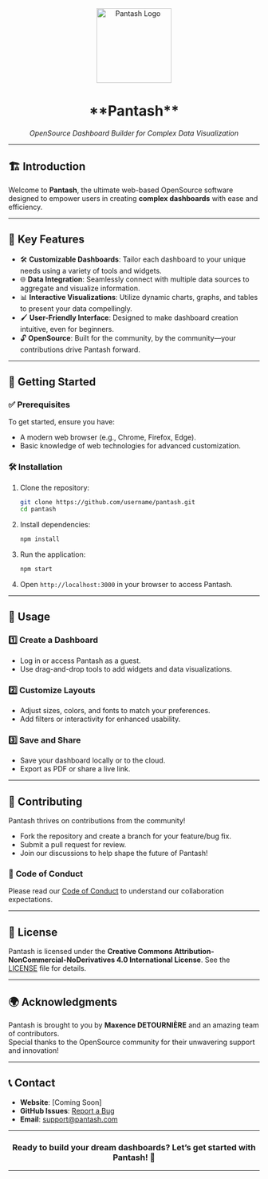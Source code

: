 <div align="center">  
  <img src="https://via.placeholder.com/150" alt="Pantash Logo" width="150">  
  <h1>**Pantash**</h1>  
  <p><i>OpenSource Dashboard Builder for Complex Data Visualization</i></p>  
</div>  

---

## 🏗️ **Introduction**  
Welcome to **Pantash**, the ultimate web-based OpenSource software designed to empower users in creating **complex dashboards** with ease and efficiency.  

---

## 🌟 **Key Features**  

- 🛠️ **Customizable Dashboards**: Tailor each dashboard to your unique needs using a variety of tools and widgets.  
- 🌐 **Data Integration**: Seamlessly connect with multiple data sources to aggregate and visualize information.  
- 📊 **Interactive Visualizations**: Utilize dynamic charts, graphs, and tables to present your data compellingly.  
- 🖌️ **User-Friendly Interface**: Designed to make dashboard creation intuitive, even for beginners.  
- 🔓 **OpenSource**: Built for the community, by the community—your contributions drive Pantash forward.  

---

## 🚀 **Getting Started**  

### ✅ **Prerequisites**  
To get started, ensure you have:  
- A modern web browser (e.g., Chrome, Firefox, Edge).  
- Basic knowledge of web technologies for advanced customization.  

### 🛠️ **Installation**  
1. Clone the repository:  
   ```bash
   git clone https://github.com/username/pantash.git
   cd pantash
   ```  
2. Install dependencies:  
   ```bash
   npm install
   ```  
3. Run the application:  
   ```bash
   npm start
   ```  
4. Open `http://localhost:3000` in your browser to access Pantash.  

---

## 🎨 **Usage**  

### 1️⃣ **Create a Dashboard**  
   - Log in or access Pantash as a guest.  
   - Use drag-and-drop tools to add widgets and data visualizations.  

### 2️⃣ **Customize Layouts**  
   - Adjust sizes, colors, and fonts to match your preferences.  
   - Add filters or interactivity for enhanced usability.  

### 3️⃣ **Save and Share**  
   - Save your dashboard locally or to the cloud.  
   - Export as PDF or share a live link.  

---

## 🤝 **Contributing**  
Pantash thrives on contributions from the community!  
- Fork the repository and create a branch for your feature/bug fix.  
- Submit a pull request for review.  
- Join our discussions to help shape the future of Pantash!  

### 📝 **Code of Conduct**  
Please read our [Code of Conduct](./CODE_OF_CONDUCT.md) to understand our collaboration expectations.  

---

## 📜 **License**  
Pantash is licensed under the **Creative Commons Attribution-NonCommercial-NoDerivatives 4.0 International License**. See the [LICENSE](./LICENSE.md) file for details.  

---

## 🌍 **Acknowledgments**  
Pantash is brought to you by **Maxence DETOURNIÈRE** and an amazing team of contributors.  
Special thanks to the OpenSource community for their unwavering support and innovation!  

---

## 📞 **Contact**  
- **Website**: [Coming Soon]  
- **GitHub Issues**: [Report a Bug](https://github.com/username/pantash/issues)  
- **Email**: [support@pantash.com](mailto:support@pantash.com)  

---

<div align="center">  
  <h3>Ready to build your dream dashboards? Let’s get started with <b>Pantash</b>! 🚀</h3>  
</div>  

---
